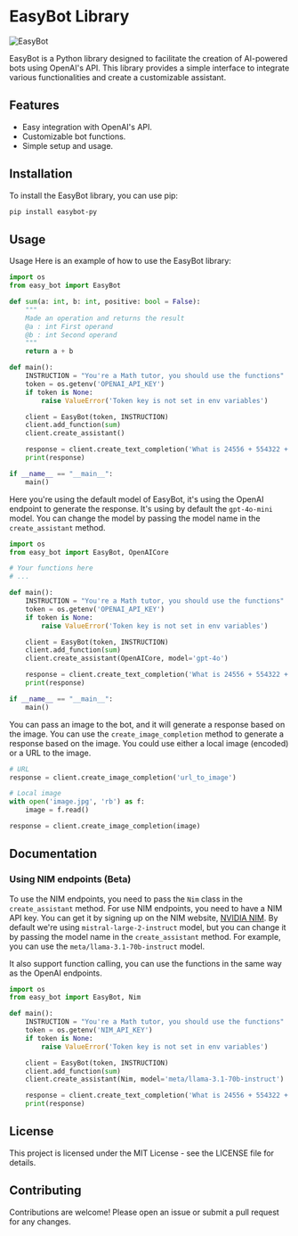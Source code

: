 # EasyBot Library

![EasyBot](https://i.ibb.co/k5TCDmj/b-NMDiaaij-Px-ZLt-LQJCHVh.png)

EasyBot is a Python library designed to facilitate the creation of AI-powered bots using OpenAI's API. This library provides a simple interface to integrate various functionalities and create a customizable assistant.

## Features

- Easy integration with OpenAI's API.
- Customizable bot functions.
- Simple setup and usage.

## Installation

To install the EasyBot library, you can use pip:

```bash
pip install easybot-py
```

## Usage

Usage
Here is an example of how to use the EasyBot library:

```python
import os
from easy_bot import EasyBot

def sum(a: int, b: int, positive: bool = False):
    """
    Made an operation and returns the result
    @a : int First operand
    @b : int Second operand
    """
    return a + b

def main():
    INSTRUCTION = "You're a Math tutor, you should use the functions"
    token = os.getenv('OPENAI_API_KEY')
    if token is None:
        raise ValueError('Token key is not set in env variables')

    client = EasyBot(token, INSTRUCTION)
    client.add_function(sum)
    client.create_assistant()

    response = client.create_text_completion('What is 24556 + 554322 + 2')
    print(response)

if __name__ == "__main__":
    main()
```

Here you're using the default model of EasyBot, it's using the OpenAI endpoint to generate the response. It's using by default the `gpt-4o-mini` model. You can change the model by passing the model name in the `create_assistant` method.

```python
import os
from easy_bot import EasyBot, OpenAICore

# Your functions here
# ...

def main():
    INSTRUCTION = "You're a Math tutor, you should use the functions"
    token = os.getenv('OPENAI_API_KEY')
    if token is None:
        raise ValueError('Token key is not set in env variables')

    client = EasyBot(token, INSTRUCTION)
    client.add_function(sum)
    client.create_assistant(OpenAICore, model='gpt-4o')

    response = client.create_text_completion('What is 24556 + 554322 + 2')
    print(response)

if __name__ == "__main__":
    main()
```

You can pass an image to the bot, and it will generate a response based on the image. You can use the `create_image_completion` method to generate a response based on the image. You could use either a local image (encoded) or a URL to the image.

```python
# URL
response = client.create_image_completion('url_to_image')

# Local image
with open('image.jpg', 'rb') as f:
    image = f.read()

response = client.create_image_completion(image)
```

## Documentation

### Using NIM endpoints (Beta)

To use the NIM endpoints, you need to pass the `Nim` class in the `create_assistant` method. For use NIM endpoints, you need to have a NIM API key. You can get it by signing up on the NIM website, [NVIDIA NIM](https://build.nvidia.com/nim).
By default we're using `mistral-large-2-instruct` model, but you can change it by passing the model name in the `create_assistant` method. For example, you can use the `meta/llama-3.1-70b-instruct` model.

It also support function calling, you can use the functions in the same way as the OpenAI endpoints.

```python
import os
from easy_bot import EasyBot, Nim

def main():
    INSTRUCTION = "You're a Math tutor, you should use the functions"
    token = os.getenv('NIM_API_KEY')
    if token is None:
        raise ValueError('Token key is not set in env variables')

    client = EasyBot(token, INSTRUCTION)
    client.add_function(sum)
    client.create_assistant(Nim, model='meta/llama-3.1-70b-instruct')

    response = client.create_text_completion('What is 24556 + 554322 + 2')
    print(response)
```

## License

This project is licensed under the MIT License - see the LICENSE file for details.

## Contributing

Contributions are welcome! Please open an issue or submit a pull request for any changes.
